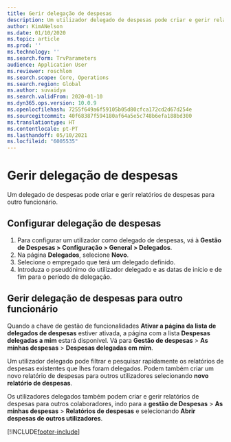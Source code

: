 ```yaml
---
title: Gerir delegação de despesas
description: Um utilizador delegado de despesas pode criar e gerir relatórios de despesas para outro funcionário da organização.
author: KimANelson
ms.date: 01/10/2020
ms.topic: article
ms.prod: ''
ms.technology: ''
ms.search.form: TrvParameters
audience: Application User
ms.reviewer: roschlom
ms.search.scope: Core, Operations
ms.search.region: Global
ms.author: suvaidya
ms.search.validFrom: 2020-01-10
ms.dyn365.ops.version: 10.0.9
ms.openlocfilehash: 7255f649a6f59105b05d80cfca172cd2d67d254e
ms.sourcegitcommit: 40f68387f594180af64a5e5c748b6efa188bd300
ms.translationtype: HT
ms.contentlocale: pt-PT
ms.lasthandoff: 05/10/2021
ms.locfileid: "6005535"
---
```

# <a name="manage-expense-delegation"></a>Gerir delegação de despesas

Um delegado de despesas pode criar e gerir relatórios de despesas para outro funcionário.

## <a name="configure-expense-delegation"></a>Configurar delegação de despesas

1. Para configurar um utilizador como delegado de despesas, vá à **Gestão de Despesas > Configuração > General > Delegados**.
2. Na página **Delegados**, selecione **Novo**.
3. Selecione o empregado que terá um delegado definido. 
4. Introduza o pseudónimo do utilizador delegado e as datas de início e de fim para o período de delegação.

## <a name="manage-expense-delegation-for-another-employee"></a>Gerir delegação de despesas para outro funcionário

Quando a chave de gestão de funcionalidades **Ativar a página da lista de delegados de despesas** estiver ativada, a página com a lista **Despesas delegadas a mim** estará disponível. Vá para **Gestão de despesas** > **As minhas despesas** > **Despesas delegadas em mim**.

Um utilizador delegado pode filtrar e pesquisar rapidamente os relatórios de despesas existentes que lhes foram delegados. Podem também criar um novo relatório de despesas para outros utilizadores selecionando **novo relatório de despesas**.

Os utilizadores delegados também podem criar e gerir relatórios de despesas para outros colaboradores, indo para a **gestão de Despesas** > **As minhas despesas** > **Relatórios de despesas** e selecionando **Abrir despesas de outros utilizadores**.


[!INCLUDE[footer-include](../includes/footer-banner.md)]